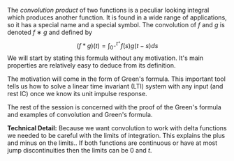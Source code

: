 The *convolution product* of two functions is a peculiar looking integral which produces another function. It is found in a wide range of applications, so it has a special name and a special symbol. The convolution of $f$ and $g$ is denoted $f ∗ g$ and defined by
$$(f*g)(t)=\int_{0^-}^{t^+}f(s)g(t-s)ds$$
We will start by stating this formula without any motivation. It's main properties are relatively easy to deduce from its definition.

The motivation will come in the form of Green's formula. This important tool tells us how to solve a linear time invariant (LTI) system with any input (and rest IC) once we know its unit impulse response.

The rest of the session is concerned with the proof of the Green's formula and examples of convolution and Green's formula.

**Technical Detail:** Because we want convolution to work with delta functions we needed to be careful with the limits of integration. This explains the plus and minus on the limits.. If both functions are continuous or have at most jump discontinuities then the limits can be 0 and $t$.
